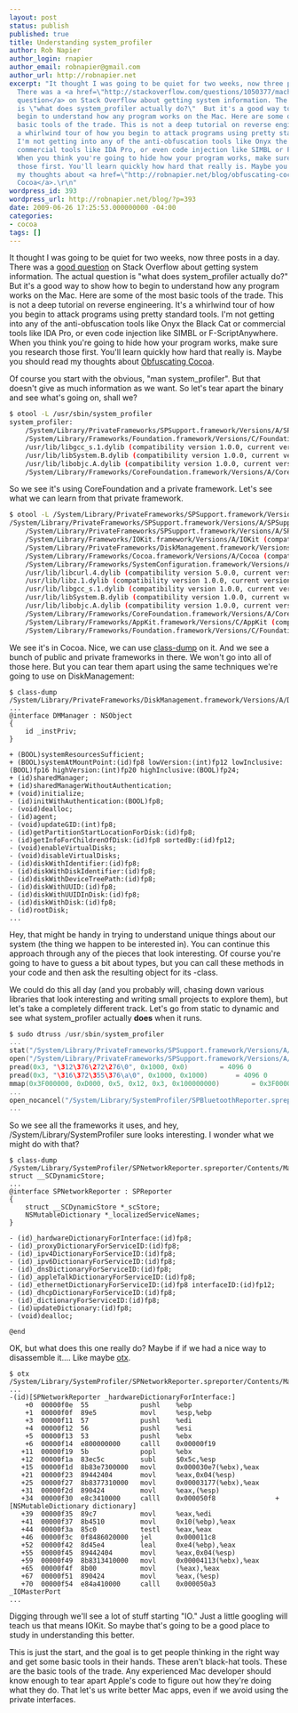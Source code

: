```yaml
---
layout: post
status: publish
published: true
title: Understanding system_profiler
author: Rob Napier
author_login: rnapier
author_email: robnapier@gmail.com
author_url: http://robnapier.net
excerpt: "It thought I was going to be quiet for two weeks, now three posts in a day.
  There was a <a href=\"http://stackoverflow.com/questions/1050377/machine-id-for-mac-os/1050569#1050569\">good
  question</a> on Stack Overflow about getting system information. The actual question
  is \"what does system_profiler actually do?\"  But it's a good way to show how to
  begin to understand how any program works on the Mac. Here are some of  the most
  basic tools of the trade. This is not a deep tutorial on reverse engineering. It's
  a whirlwind tour of how you begin to attack programs using pretty standard tools.
  I'm not getting into any of the anti-obfuscation tools like Onyx the Black Cat or
  commercial tools like IDA Pro, or even code injection like SIMBL or F-ScriptAnywhere.
  When you think you're going to hide how your program works, make sure you research
  those first. You'll learn quickly how hard that really is. Maybe you should read
  my thoughts about <a href=\"http://robnapier.net/blog/obfuscating-cocoa-389\">Obfuscating
  Cocoa</a>.\r\n"
wordpress_id: 393
wordpress_url: http://robnapier.net/blog/?p=393
date: 2009-06-26 17:25:53.000000000 -04:00
categories:
- cocoa
tags: []
---
```

It thought I was going to be quiet for two weeks, now three posts in a day. There was a <a href="http://stackoverflow.com/questions/1050377/machine-id-for-mac-os/1050569#1050569">good question</a> on Stack Overflow about getting system information. The actual question is "what does system_profiler actually do?"  But it's a good way to show how to begin to understand how any program works on the Mac. Here are some of  the most basic tools of the trade. This is not a deep tutorial on reverse engineering. It's a whirlwind tour of how you begin to attack programs using pretty standard tools. I'm not getting into any of the anti-obfuscation tools like Onyx the Black Cat or commercial tools like IDA Pro, or even code injection like SIMBL or F-ScriptAnywhere. When you think you're going to hide how your program works, make sure you research those first. You'll learn quickly how hard that really is. Maybe you should read my thoughts about <a href="http://robnapier.net/blog/obfuscating-cocoa-389">Obfuscating Cocoa</a>.
<!-- more -->
Of course you start with the obvious, "man system_profiler". But that doesn't give as much information as we want. So let's tear apart the binary and see what's going on, shall we?

``` bash
$ otool -L /usr/sbin/system_profiler
system_profiler:
	/System/Library/PrivateFrameworks/SPSupport.framework/Versions/A/SPSupport (compatibility version 1.0.0, current version 1.0.0)
	/System/Library/Frameworks/Foundation.framework/Versions/C/Foundation (compatibility version 300.0.0, current version 677.22.0)
	/usr/lib/libgcc_s.1.dylib (compatibility version 1.0.0, current version 1.0.0)
	/usr/lib/libSystem.B.dylib (compatibility version 1.0.0, current version 111.1.4)
	/usr/lib/libobjc.A.dylib (compatibility version 1.0.0, current version 227.0.0)
	/System/Library/Frameworks/CoreFoundation.framework/Versions/A/CoreFoundation (compatibility version 150.0.0, current version 476.17.0)
```

So we see it's using CoreFoundation and a private framework. Let's see what we can learn from that private framework.

``` bash
$ otool -L /System/Library/PrivateFrameworks/SPSupport.framework/Versions/A/SPSupport
/System/Library/PrivateFrameworks/SPSupport.framework/Versions/A/SPSupport:
	/System/Library/PrivateFrameworks/SPSupport.framework/Versions/A/SPSupport (compatibility version 1.0.0, current version 1.0.0)
	/System/Library/Frameworks/IOKit.framework/Versions/A/IOKit (compatibility version 1.0.0, current version 275.0.0)
	/System/Library/PrivateFrameworks/DiskManagement.framework/Versions/A/DiskManagement (compatibility version 1.0.0, current version 1.0.0)
	/System/Library/Frameworks/Cocoa.framework/Versions/A/Cocoa (compatibility version 1.0.0, current version 12.0.0)
	/System/Library/Frameworks/SystemConfiguration.framework/Versions/A/SystemConfiguration (compatibility version 1.0.0, current version 212.2.0)
	/usr/lib/libcurl.4.dylib (compatibility version 5.0.0, current version 5.0.0)
	/usr/lib/libz.1.dylib (compatibility version 1.0.0, current version 1.2.3)
	/usr/lib/libgcc_s.1.dylib (compatibility version 1.0.0, current version 1.0.0)
	/usr/lib/libSystem.B.dylib (compatibility version 1.0.0, current version 111.1.4)
	/usr/lib/libobjc.A.dylib (compatibility version 1.0.0, current version 227.0.0)
	/System/Library/Frameworks/CoreFoundation.framework/Versions/A/CoreFoundation (compatibility version 150.0.0, current version 476.17.0)
	/System/Library/Frameworks/AppKit.framework/Versions/C/AppKit (compatibility version 45.0.0, current version 949.45.0)
	/System/Library/Frameworks/Foundation.framework/Versions/C/Foundation (compatibility version 300.0.0, current version 677.22.0)
```

We see it's in Cocoa. Nice, we can use <a href="http://www.codethecode.com/projects/class-dump/">class-dump</a> on it. And we see a bunch of public and private frameworks in there. We won't go into all of those here. But you can tear them apart using the same techniques we're going to use on DiskManagement:

``` objc
$ class-dump /System/Library/PrivateFrameworks/DiskManagement.framework/Versions/A/DiskManagement
...
@interface DMManager : NSObject
{
    id _instPriv;
}

+ (BOOL)systemResourcesSufficient;
+ (BOOL)systemAtMountPoint:(id)fp8 lowVersion:(int)fp12 lowInclusive:(BOOL)fp16 highVersion:(int)fp20 highInclusive:(BOOL)fp24;
+ (id)sharedManager;
+ (id)sharedManagerWithoutAuthentication;
+ (void)initialize;
- (id)initWithAuthentication:(BOOL)fp8;
- (void)dealloc;
- (id)agent;
- (void)updateGID:(int)fp8;
- (id)getPartitionStartLocationForDisk:(id)fp8;
- (id)getInfoForChildrenOfDisk:(id)fp8 sortedBy:(id)fp12;
- (void)enableVirtualDisks;
- (void)disableVirtualDisks;
- (id)diskWithIdentifier:(id)fp8;
- (id)diskWithDiskIdentifier:(id)fp8;
- (id)diskWithDeviceTreePath:(id)fp8;
- (id)diskWithUUID:(id)fp8;
- (id)diskWithUUIDInDisk:(id)fp8;
- (id)diskWithDisk:(id)fp8;
- (id)rootDisk;
...
```

Hey, that might be handy in trying to understand unique things about our system (the thing we happen to be interested in). You can continue this approach through any of the pieces that look interesting. Of course you're going to have to guess a bit about types, but you can call these methods in your code and then ask the resulting object for its -class.

We could do this all day (and you probably will, chasing down various libraries that look interesting and writing small projects to explore them), but let's take a completely different track. Let's go from static to dynamic and see what system_profiler actually <b>does</b> when it runs.

``` c
$ sudo dtruss /usr/sbin/system_profiler
...
stat("/System/Library/PrivateFrameworks/SPSupport.framework/Versions/A/SPSupport\0", 0xBFFFD3E8, 0xFFFFFFFFBFFFBCA4)		 = 0 0
open("/System/Library/PrivateFrameworks/SPSupport.framework/Versions/A/SPSupport\0", 0x0, 0x0)		 = 3 0
pread(0x3, "\312\376\272\276\0", 0x1000, 0x0)		 = 4096 0
pread(0x3, "\316\372\355\376\a\0", 0x1000, 0x1000)		 = 4096 0
mmap(0x3F000000, 0xD000, 0x5, 0x12, 0x3, 0x100000000)		 = 0x3F000000 0
...
open_nocancel("/System/Library/SystemProfiler/SPBluetoothReporter.spreporter/Contents\0", 0x100004, 0x316310)		 = 3 0
...
```

So we see all the frameworks it uses, and hey, /System/Library/SystemProfiler sure looks interesting. I wonder what we might do with that? 

``` objc
$ class-dump /System/Library/SystemProfiler/SPNetworkReporter.spreporter/Contents/MacOS/SPNetworkReporter
struct __SCDynamicStore;
...
@interface SPNetworkReporter : SPReporter
{
    struct __SCDynamicStore *_scStore;
    NSMutableDictionary *_localizedServiceNames;
}

- (id)_hardwareDictionaryForInterface:(id)fp8;
- (id)_proxyDictionaryForServiceID:(id)fp8;
- (id)_ipv4DictionaryForServiceID:(id)fp8;
- (id)_ipv6DictionaryForServiceID:(id)fp8;
- (id)_dnsDictionaryForServiceID:(id)fp8;
- (id)_appleTalkDictionaryForServiceID:(id)fp8;
- (id)_ethernetDictionaryForServiceID:(id)fp8 interfaceID:(id)fp12;
- (id)_dhcpDictionaryForServiceID:(id)fp8;
- (id)_dictionaryForServiceID:(id)fp8;
- (id)updateDictionary:(id)fp8;
- (void)dealloc;

@end
```

OK, but what does this one really do? Maybe if if we had a nice way to disassemble it.... Like maybe <a href="http://otx.osxninja.com/">otx</a>.

``` c-objdump
$ otx /System/Library/SystemProfiler/SPNetworkReporter.spreporter/Contents/MacOS/SPNetworkReporter
...
-(id)[SPNetworkReporter _hardwareDictionaryForInterface:]
    +0  00000f0e  55             pushl    %ebp
    +1  00000f0f  89e5           movl     %esp,%ebp
    +3  00000f11  57             pushl    %edi
    +4  00000f12  56             pushl    %esi
    +5  00000f13  53             pushl    %ebx
    +6  00000f14  e800000000     calll    0x00000f19
   +11  00000f19  5b             popl     %ebx
   +12  00000f1a  83ec5c         subl     $0x5c,%esp
   +15  00000f1d  8b83e7300000   movl     0x000030e7(%ebx),%eax
   +21  00000f23  89442404       movl     %eax,0x04(%esp)
   +25  00000f27  8b8377310000   movl     0x00003177(%ebx),%eax
   +31  00000f2d  890424         movl     %eax,(%esp)
   +34  00000f30  e8c3410000     calll    0x000050f8               +[NSMutableDictionary dictionary]
   +39  00000f35  89c7           movl     %eax,%edi
   +41  00000f37  8b4510         movl     0x10(%ebp),%eax
   +44  00000f3a  85c0           testl    %eax,%eax
   +46  00000f3c  0f8486020000   jel      0x000011c8
   +52  00000f42  8d45e4         leal     0xe4(%ebp),%eax
   +55  00000f45  89442404       movl     %eax,0x04(%esp)
   +59  00000f49  8b8313410000   movl     0x00004113(%ebx),%eax
   +65  00000f4f  8b00           movl     (%eax),%eax
   +67  00000f51  890424         movl     %eax,(%esp)
   +70  00000f54  e84a410000     calll    0x000050a3               _IOMasterPort
...
```

Digging through we'll see a lot of stuff starting "IO." Just a little googling will teach us that means IOKit. So maybe that's going to be a good place to study in understanding this better.

This is just the start, and the goal is to get people thinking in the right way and get some basic tools in their hands. These aren't black-hat tools. These are the basic tools of the trade. Any experienced Mac developer should know enough to tear apart Apple's code to figure out how they're doing what they do. That let's us write better Mac apps, even if we avoid using the private interfaces.
